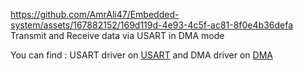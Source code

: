 https://github.com/AmrAli47/Embedded-system/assets/167882152/169d119d-4e93-4c5f-ac81-8f0e4b36defa
Transmit and Receive data via USART in DMA mode 

You can find :
USART driver on [USART](https://github.com/AmrAli47/Embedded-system/tree/origin/STM32F103C8T6%20MCAL%20Layer/MCU%20Peripheral%20drivers/USART)
and DMA driver on [DMA](https://github.com/AmrAli47/Embedded-system/tree/origin/STM32F103C8T6%20MCAL%20Layer/MCU%20Peripheral%20drivers/DMA)
